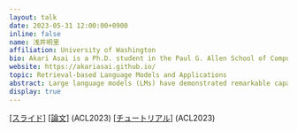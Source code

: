 ```yaml
---
layout: talk
date: 2023-05-31 12:00:00+0900
inline: false
name: 浅井明里
affiliation: University of Washington
bio: Akari Asai is a Ph.D. student in the Paul G. Allen School of Computer Science & Engineering at the University of Washington, advised by Prof. Hannaneh Hajishirzi. Her research lies in natural language processing and machine learning. Her recent research focuses on question answering, multilingual NLP, and NLP efficiency. She received the IBM Fellowship in 2022 and the Nakajima Foundation Fellowship in 2019. Prior to UW, she obtained a B.E. degree in Electrical Engineering and Computer Science from the University of Tokyo.
website: https://akariasai.github.io/
topic: Retrieval-based Language Models and Applications
abstract: Large language models (LMs) have demonstrated remarkable capabilities in various natural language processing (NLP) tasks. However, depending entirely on their parameters to encode a vast amount of world knowledge necessitates an unfeasibly large number of parameters and thus massive computing. Furthermore, they frequently struggle to acquire long-term knowledge, or their knowledge becomes outdated, resulting in prevalent issues like hallucinations. To overcome these limitations, there is an increasing interest in retrieval-based LMs, which integrate a non-parametric datastore (such as text chunks from an external corpus) with their parametric counterparts. In this presentation, I first introduce our ACL 2023 paper, which examines the effectiveness of retrieval-based NLPs in the long tail, and then provide a comprehensive and coherent overview of recent developments in retrieval-based LMs. We will conduct a tutorial on this subject at ACL 2023. ACL2023で発表予定の論文を軽く紹介した上で，ACLで行う予定のチュートリアルの概要版を話す予定です．
display: true
---
```

[[スライド]](https://akariasai.github.io/files/akari_retrieval_lm_nlp_may.pdf) [[論文]](https://aclanthology.org/2023.acl-long.546/) (ACL2023) [[チュートリアル](https://acl2023-retrieval-lm.github.io/)] (ACL2023)
